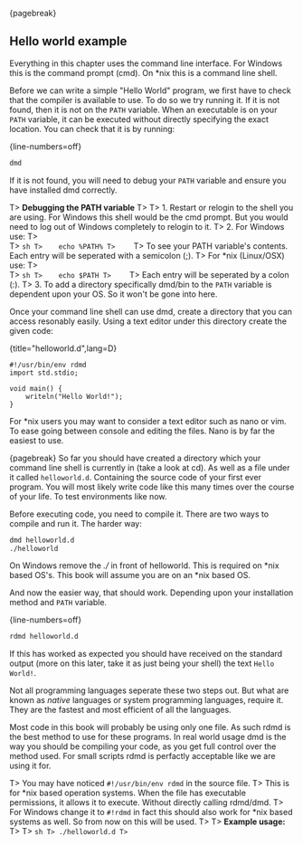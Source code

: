 {pagebreak}

## Hello world example
Everything in this chapter uses the command line interface. For Windows this is the command prompt (cmd). On *nix this is a command line shell.

Before we can write a simple "Hello World" program, we first have to check that the compiler is available to use. To do so we try running it. If it is not found, then it is not on the ``PATH`` variable. When an executable is on your ``PATH`` variable, it can be executed without directly specifying the exact location. You can check that it is by running:

{line-numbers=off}
```sh
dmd
```

If it is not found, you will need to debug your ``PATH`` variable and ensure you have installed dmd correctly.

T> **Debugging the PATH variable**
T>
T> 1. Restart or relogin to the shell you are using. For Windows this shell would be the cmd prompt. But you would need to log out of Windows completely to relogin to it.
T> 2. For Windows use:
T>    
T>    ```sh
T>    echo %PATH%
T>    ```
T>    To see your PATH variable's contents. Each entry will be seperated with a semicolon (;).
T>    For *nix (Linux/OSX) use:
T>    
T>    ```sh
T>    echo $PATH
T>    ```
T>    Each entry will be seperated by a colon (:).
T> 3. To add a directory specifically dmd/bin to the ``PATH`` variable is dependent upon your OS. So it won't be gone into here.

Once your command line shell can use dmd, create a directory that you can access resonably easily. Using a text editor under this directory create the given code:

{title="helloworld.d",lang=D}
```
#!/usr/bin/env rdmd
import std.stdio;

void main() {
	writeln("Hello World!");
}
```

For *nix users you may want to consider a text editor such as nano or vim. To ease going between console and editing the files. Nano is by far the easiest to use.

{pagebreak}
So far you should have created a directory which your command line shell is currently in (take a look at cd). As well as a file under it called ``helloworld.d``. Containing the source code of your first ever program. You will most likely write code like this many times over the course of your life. To test environments like now.

Before executing code, you need to compile it. There are two ways to compile and run it. The harder way:

```sh
dmd helloworld.d
./helloworld
```
On Windows remove the *./* in front of helloworld. This is required on *nix based OS's. This book will assume you are on an *nix based OS.

And now the easier way, that should work. Depending upon your installation method and ``PATH`` variable.

{line-numbers=off}
```sh
rdmd helloworld.d
```
If this has worked as expected you should have received on the standard output (more on this later, take it as just being your shell) the text ``Hello World!``.

Not all programming languages seperate these two steps out. But what are known as *native* languages or system programming languages, require it. They are the fastest and most efficient of all the languages.

Most code in this book will probably be using only one file. As such rdmd is the best method to use for these programs. In real world usage dmd is the way you should be compiling your code, as you get full control over the method used. For small scripts rdmd is perfactly acceptable like we are using it for.

T> You may have noticed ``#!/usr/bin/env rdmd`` in the source file. 
T> This is for *nix based operation systems. When the file has executable permissions, it allows it to execute. Without directly calling rdmd/dmd.
T> For Windows change it to ``#!rdmd`` in fact this should also work for *nix based systems as well. So from now on this will be used.
T>
T> **Example usage:**
T> 
T> ```sh
T> ./helloworld.d
T> ```
